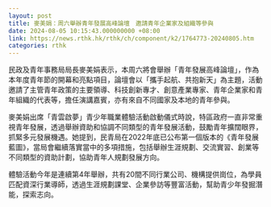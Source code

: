 ```yaml
---
layout: post
title: 麥美娟：周六舉辦青年發展高峰論壇　邀請青年企業家及組織等參與
date: 2024-08-05 10:15:43.000000000 +08:00
link: https://news.rthk.hk/rthk/ch/component/k2/1764773-20240805.htm
categories: rthk
---
```


民政及青年事務局局長麥美娟表示，本周六將會舉辦「青年發展高峰論壇」，作為本年度青年節的開幕和亮點項目，論壇會以「攜手起航、共抱新天」為主題，活動邀請了主管青年政策的主要領導、科技創新專才、創意產業專家、青年企業家和青年組織的代表等，擔任演講嘉賓，亦有來自不同國家及本地的青年參與。

麥美娟出席「青雲啟夢」青少年職業體驗活動啟動儀式時說，特區政府一直非常重視青年發展，透過舉辦資助和協調不同類型的青年發展活動，鼓勵青年擴闊眼界，抓緊多元發展機遇。她提到，民青局在2022年底已公布第一個版本的《青年發展藍圖》，當局會繼續落實當中的多項措施，包括舉辦生涯規劃、交流實習、創業等不同類型的資助計劃，協助青年人規劃發展方向。

體驗活動今年是連續第4年舉辦，共有20間不同行業公司、機構提供崗位，為學員匹配資深行業導師，透過生涯規劃課堂、企業參訪等豐富活動，幫助青少年發掘潛能，探索志向。

